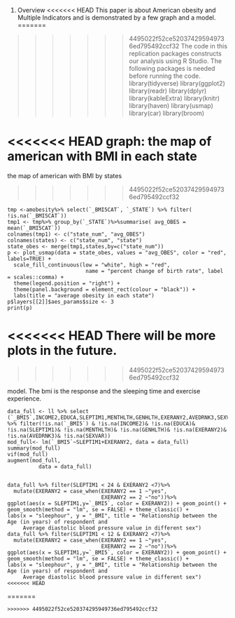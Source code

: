 1. Overview
<<<<<<< HEAD
This paper is about American obesity and Multiple Indicators and is demonstrated by a few graph and a model.
=======
>>>>>>> 4495022f52ce520374295949736ed795492ccf32
The code in this replication packages constructs our analysis using R Studio.  The following packages is needed before running the code.
library(tidyverse)
library(ggplot2)
library(readr)
library(dplyr)
library(kableExtra)
library(knitr)
library(haven)
library(usmap)
library(car)
library(broom)

<<<<<<< HEAD
graph:
the map of american with BMI in each state
=======

the map of american with BMI by states
>>>>>>> 4495022f52ce520374295949736ed795492ccf32
```{r, echo = FALSE, message = FALSE, warning = FALSE}
tmp <-amobesity%>% select(`_BMI5CAT`, `_STATE`) %>% filter( !is.na(`_BMI5CAT`))
tmp1 <- tmp%>% group_by(`_STATE`)%>%summarise( avg_OBES = mean(`_BMI5CAT`))
colnames(tmp1) <- c("state_num", "avg_OBES")
colnames(states) <- c("state_num", "state")
state_obes <- merge(tmp1,states,by=c("state_num"))
p <- plot_usmap(data = state_obes, values = "avg_OBES", color = "red", labels=TRUE) + 
  scale_fill_continuous(low = "white", high = "red", 
                         name = "percent change of birth rate", label = scales::comma) + 
  theme(legend.position = "right") + 
  theme(panel.background = element_rect(colour = "black")) + 
  labs(title = "average obesity in each state")
p$layers[[2]]$aes_params$size <- 3
print(p)
```
<<<<<<< HEAD
There will be more plots in the future.
=======
>>>>>>> 4495022f52ce520374295949736ed795492ccf32

model. The bmi is the response and the sleeping time and exercise experience.
```{r, echo = FALSE}
data_full <- ll %>% select (`_BMI5`,INCOME2,EDUCA,SLEPTIM1,MENTHLTH,GENHLTH,EXERANY2,AVEDRNK3,SEXVAR) %>% filter(!is.na(`_BMI5`) & !is.na(INCOME2)& !is.na(EDUCA)& !is.na(SLEPTIM1)& !is.na(MENTHLTH)& !is.na(GENHLTH)& !is.na(EXERANY2)& !is.na(AVEDRNK3)& !is.na(SEXVAR))
mod_full<- lm(`_BMI5`~SLEPTIM1+EXERANY2, data = data_full)
summary(mod_full)
vif(mod_full)
augment(mod_full,
          data = data_full)
```
```{r, echo = FALSE, message = FALSE, warning = FALSE}
 
data_full %>% filter(SLEPTIM1 < 24 & EXERANY2 <7)%>% 
  mutate(EXERANY2 = case_when(EXERANY2 == 1 ~"yes",
                              EXERANY2 == 2 ~"no"))%>%
ggplot(aes(x = SLEPTIM1,y=`_BMI5`, color = EXERANY2)) + geom_point() +
geom_smooth(method = "lm", se = FALSE) + theme_classic() +
labs(x = "sleephour", y = "_BMI", title = "Relationship between the Age (in years) of respondent and
     Average diastolic blood pressure value in different sex")
data_full %>% filter(SLEPTIM1 < 12 & EXERANY2 <7)%>% 
  mutate(EXERANY2 = case_when(EXERANY2 == 1 ~"yes",
                              EXERANY2 == 2 ~"no"))%>%
ggplot(aes(x = SLEPTIM1,y=`_BMI5`, color = EXERANY2)) + geom_point() +
geom_smooth(method = "lm", se = FALSE) + theme_classic() +
labs(x = "sleephour", y = "_BMI", title = "Relationship between the Age (in years) of respondent and
     Average diastolic blood pressure value in different sex")
<<<<<<< HEAD
```
=======
```
>>>>>>> 4495022f52ce520374295949736ed795492ccf32
